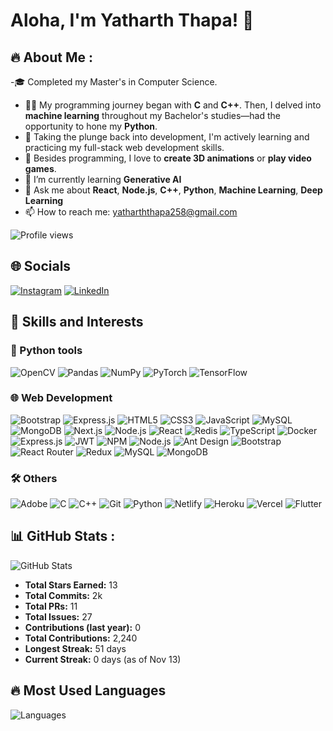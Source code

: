 # Aloha, I'm Yatharth Thapa! 👋

## 🔥 About Me :
-🎓 Completed my Master's in Computer Science.
- 👩‍💻 My programming journey began with **C** and **C++**. Then, I delved into **machine learning** throughout my Bachelor's studies—had the opportunity to hone my **Python**.
- 🌱 Taking the plunge back into development, I'm actively learning and practicing my full-stack web development skills.
- 🎨 Besides programming, I love to **create 3D animations** or **play video games**.
- 🌱 I’m currently learning **Generative AI**
- 💬 Ask me about **React**, **Node.js**, **C++**, **Python**, **Machine Learning**, **Deep Learning**
- 📫 How to reach me: [yatharththapa258@gmail.com](mailto:yatharththapa258@gmail.com)

![Profile views](https://komarev.com/ghpvc/?username=yourusername&label=Profile%20views&color=0e75b6&style=flat) 

## 🌐 Socials
[![Instagram](https://img.shields.io/badge/Instagram-%23E4405F.svg?logo=instagram&logoColor=white)](https://instagram.com/yourusername) 
[![LinkedIn](https://img.shields.io/badge/LinkedIn-%230077B5.svg?logo=linkedin&logoColor=white)](https://www.linkedin.com/in/yatharththapa) 

## 🔧 Skills and Interests

### 🐍 Python tools
![OpenCV](https://img.shields.io/badge/OpenCV-%23FFBB00.svg?style=flat&logo=opencv&logoColor=white)
![Pandas](https://img.shields.io/badge/Pandas-%23150458.svg?style=flat&logo=pandas&logoColor=white)
![NumPy](https://img.shields.io/badge/NumPy-%23013243.svg?style=flat&logo=numpy&logoColor=white)
![PyTorch](https://img.shields.io/badge/PyTorch-%23EE4C2C.svg?style=flat&logo=pytorch&logoColor=white)
![TensorFlow](https://img.shields.io/badge/TensorFlow-%23FF6F00.svg?style=flat&logo=tensorflow&logoColor=white)

### 🌐 Web Development
![Bootstrap](https://img.shields.io/badge/Bootstrap-%23563D7C.svg?style=flat&logo=bootstrap&logoColor=white)
![Express.js](https://img.shields.io/badge/Express.js-%23404D59.svg?style=flat&logo=express&logoColor=white)
![HTML5](https://img.shields.io/badge/HTML5-%23E34F26.svg?style=flat&logo=html5&logoColor=white)
![CSS3](https://img.shields.io/badge/CSS3-%231572B6.svg?style=flat&logo=css3&logoColor=white)
![JavaScript](https://img.shields.io/badge/JavaScript-%23F7DF1E.svg?style=flat&logo=javascript&logoColor=black)
![MySQL](https://img.shields.io/badge/MySQL-%234479A1.svg?style=flat&logo=mysql&logoColor=white)
![MongoDB](https://img.shields.io/badge/MongoDB-%2347A248.svg?style=flat&logo=mongodb&logoColor=white)
![Next.js](https://img.shields.io/badge/Next.js-%23000000.svg?style=flat&logo=nextdotjs&logoColor=white)
![Node.js](https://img.shields.io/badge/Node.js-%23339933.svg?style=flat&logo=nodedotjs&logoColor=white)
![React](https://img.shields.io/badge/React-%2361DAFB.svg?style=flat&logo=react&logoColor=black)
![Redis](https://img.shields.io/badge/Redis-%23DC382D.svg?style=flat&logo=redis&logoColor=white)
![TypeScript](https://img.shields.io/badge/TypeScript-%23007ACC.svg?style=flat&logo=typescript&logoColor=white)
![Docker](https://img.shields.io/badge/Docker-%232496ED.svg?style=flat&logo=docker&logoColor=white)
![Express.js](https://img.shields.io/badge/Express.js-%23404D59.svg?style=flat&logo=express&logoColor=white)
![JWT](https://img.shields.io/badge/JWT-%23000000.svg?style=flat&logo=json-web-tokens&logoColor=white)
![NPM](https://img.shields.io/badge/NPM-%23CB3837.svg?style=flat&logo=npm&logoColor=white)
![Node.js](https://img.shields.io/badge/Node.js-%23339933.svg?style=flat&logo=node.js&logoColor=white)
![Ant Design](https://img.shields.io/badge/AntDesign-%230170FE.svg?style=flat&logo=ant-design&logoColor=white)
![Bootstrap](https://img.shields.io/badge/Bootstrap-%23563D7C.svg?style=flat&logo=bootstrap&logoColor=white)
![React Router](https://img.shields.io/badge/ReactRouter-%23CA4245.svg?style=flat&logo=react-router&logoColor=white)
![Redux](https://img.shields.io/badge/Redux-%23764ABC.svg?style=flat&logo=redux&logoColor=white)
![MySQL](https://img.shields.io/badge/MySQL-%234479A1.svg?style=flat&logo=mysql&logoColor=white)
![MongoDB](https://img.shields.io/badge/MongoDB-%2347A248.svg?style=flat&logo=mongodb&logoColor=white)

### 🛠 Others
![Adobe](https://img.shields.io/badge/Adobe-%23FF0000.svg?style=flat&logo=adobe&logoColor=white)
![C](https://img.shields.io/badge/C-%2300599C.svg?style=flat&logo=c&logoColor=white)
![C++](https://img.shields.io/badge/C++-%2300599C.svg?style=flat&logo=c%2B%2B&logoColor=white)
![Git](https://img.shields.io/badge/Git-%23F05032.svg?style=flat&logo=git&logoColor=white)
![Python](https://img.shields.io/badge/Python-%2314354C.svg?style=flat&logo=python&logoColor=white)
![Netlify](https://img.shields.io/badge/Netlify-%2300C7B7.svg?style=flat&logo=netlify&logoColor=white)
![Heroku](https://img.shields.io/badge/Heroku-%23430098.svg?style=flat&logo=heroku&logoColor=white)
![Vercel](https://img.shields.io/badge/Vercel-%23000000.svg?style=flat&logo=vercel&logoColor=white)
![Flutter](https://img.shields.io/badge/Flutter-%2302569B.svg?style=flat&logo=flutter&logoColor=white)

## 📊 GitHub Stats :
![GitHub Stats](https://github-readme-stats.vercel.app/api?username=yatharth09&show_icons=true&theme=dark)

- **Total Stars Earned:** 13
- **Total Commits:** 2k
- **Total PRs:** 11
- **Total Issues:** 27
- **Contributions (last year):** 0
- **Total Contributions:** 2,240
- **Longest Streak:** 51 days
- **Current Streak:** 0 days (as of Nov 13)

## 🔥 Most Used Languages
![Languages](https://github-readme-stats.vercel.app/api/top-langs/?username=yatharth09&layout=compact&theme=dark)


<!--
**yatharth09/yatharth09** is a ✨ _special_ ✨ repository because its `README.md` (this file) appears on your GitHub profile.

Here are some ideas to get you started:

- 🔭 I’m currently working on ...
- 🌱 I’m currently learning ...
- 👯 I’m looking to collaborate on ...
- 🤔 I’m looking for help with ...
- 💬 Ask me about ...
- 📫 How to reach me: ...
- 😄 Pronouns: ...
- ⚡ Fun fact: ...
-->
